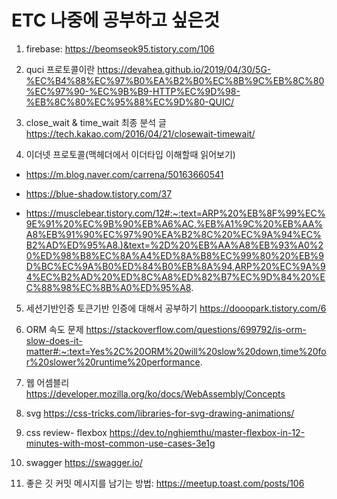# ETC 나중에 공부하고 싶은것
1. firebase: https://beomseok95.tistory.com/106

2. quci 프로토콜이란
https://devahea.github.io/2019/04/30/5G-%EC%B4%88%EC%97%B0%EA%B2%B0%EC%8B%9C%EB%8C%80%EC%97%90-%EC%9B%B9-HTTP%EC%9D%98-%EB%8C%80%EC%95%88%EC%9D%80-QUIC/

3. close_wait & time_wait 최종 분석 글
https://tech.kakao.com/2016/04/21/closewait-timewait/

4. 이더넷 프로토콜(맥헤더에서 이더타입 이해할때 읽어보기)
- https://m.blog.naver.com/carrena/50163660541

- https://blue-shadow.tistory.com/37

- https://musclebear.tistory.com/12#:~:text=ARP%20%EB%8F%99%EC%9E%91%20%EC%9B%90%EB%A6%AC,%EB%A1%9C%20%EB%AA%A8%EB%91%90%EC%97%90%EA%B2%8C%20%EC%9A%94%EC%B2%AD%ED%95%A8.)&text=%2D%20%EB%AA%A8%EB%93%A0%20%ED%98%B8%EC%8A%A4%ED%8A%B8%EC%99%80%20%EB%9D%BC%EC%9A%B0%ED%84%B0%EB%8A%94,ARP%20%EC%9A%94%EC%B2%AD%20%ED%8C%A8%ED%82%B7%EC%9D%84%20%EC%88%98%EC%8B%A0%ED%95%A8.


5. 세션기반인증 토큰기반 인증에 대해서 공부하기
https://dooopark.tistory.com/6


6. ORM 속도 문제
https://stackoverflow.com/questions/699792/is-orm-slow-does-it-matter#:~:text=Yes%2C%20ORM%20will%20slow%20down,time%20for%20slower%20runtime%20performance.


7. 웹 어셈블리
https://developer.mozilla.org/ko/docs/WebAssembly/Concepts


8. svg
https://css-tricks.com/libraries-for-svg-drawing-animations/


9. css review- flexbox
https://dev.to/nghiemthu/master-flexbox-in-12-minutes-with-most-common-use-cases-3e1g

10. swagger
https://swagger.io/

11. 좋은 깃 커밋 메시지를 남기는 방법:
https://meetup.toast.com/posts/106
